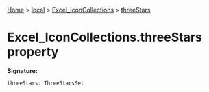 [Home](./index) &gt; [local](local.md) &gt; [Excel\_IconCollections](local.excel_iconcollections.md) &gt; [threeStars](local.excel_iconcollections.threestars.md)

# Excel\_IconCollections.threeStars property


**Signature:**
```javascript
threeStars: ThreeStarsSet
```
